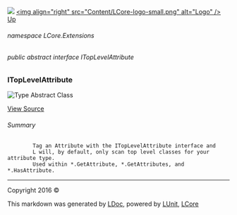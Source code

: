 ![](Content/LCore-banner-small.png "")
[&lt;img align=&quot;right&quot; src=&quot;Content/LCore-logo-small.png&quot; alt=&quot;Logo&quot; /&gt;](../README.md)
[Up](docs/L.md)

###### namespace LCore.Extensions

###### public abstract interface ITopLevelAttribute

### ITopLevelAttribute

 ![Type Abstract Class](http://b.repl.ca/v1/Type-Abstract%20Class-blue.png "")



[View Source](Interfaces/ITopLevelAttribute.cs#L)

###### Summary

            Tag an Attribute with the ITopLevelAttribute interface and 
            L will, by default, only scan top level classes for your attribute type.
            Used within *.GetAttribute, *.GetAttributes, and *.HasAttribute.
            



---

Copyright 2016 &copy; [](../README.md) [](../TableOfContents.md)

This markdown was generated by [LDoc](https://github.com/CodeSingularity/LDoc), powered by [LUnit](https://github.com/CodeSingularity/LUnit), [LCore](https://github.com/CodeSingularity/LCore)
